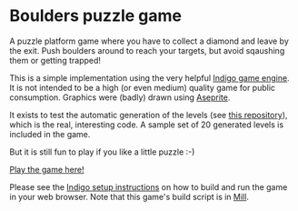 # Boulders puzzle game

A puzzle platform game where you have to collect a diamond and
leave by the exit. Push boulders around to reach your targets, but avoid
sqaushing them or getting trapped!

This is a simple implementation using the very helpful
[Indigo game engine](https://indigoengine.io/). It is not intended to be a
high (or even medium) quality game for public consumption.
Graphics were (badly) drawn using [Aseprite](https://www.aseprite.org/).

It exists to test the automatic generation of the levels (see [this
repository](https://github.com/auto-gen-games/boulders-generate)), which
is the real, interesting code.
A sample set of 20 generated levels is included in the game.  

But it is still fun to play if you like a little puzzle :-)

[Play the game here!](http://auto-gen-games.github.io/boulders-game/)

Please see the
[Indigo setup instructions](https://indigoengine.io/docs/quickstart/setup-and-configuration)
on how to build and run the game in your web browser.
Note that this game's build script is in
[Mill](https://github.com/lihaoyi/mill).
